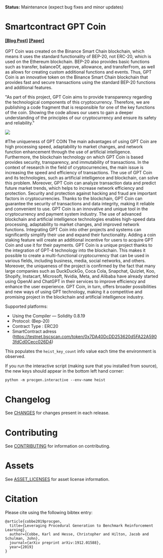 **Status:** Maintenance (expect bug fixes and minor updates)

# Smartcontract GPT Coin

#### [[Blog Post]](https://openai.com/blog/procgen-benchmark/) [[Paper]](https://arxiv.org/abs/1912.01588)

GPT Coin was created on the Binance Smart Chain blockchain, which means it uses the standard functionality of BEP-20, not ERC-20, which is used on the Ethereum blockchain. BEP-20 also provides basic functions such as transfer, balanceOf, approve, allowance, and transferFrom, as well as allows for creating custom additional functions and events. Thus, GPT Coin is an innovative token on the Binance Smart Chain blockchain that provides fast and secure transactions using the standard BEP-20 functions and additional features.

"As part of this project, GPT Coin aims to provide transparency regarding the technological components of this cryptocurrency. Therefore, we are publishing a code fragment that is responsible for one of the key functions of the coin. Showing the code allows our users to gain a deeper understanding of the principles of our cryptocurrency and ensure its safety and reliability."

<img src="https://raw.githubusercontent.com/openai/procgen/master/screenshots/procgen.gif">

#The uniqueness of GPT COIN
The main advantages of using GPT Coin are high processing speed, adaptability to market changes, and network function enhancement through the use of artificial intelligence. Furthermore, the blockchain technology on which GPT Coin is based provides security, transparency, and immutability of transactions.
In the context of research in the field of cryptocurrencies, the main issue is increasing the speed and efficiency of transactions. The use of GPT Coin and its technologies, such as artificial intelligence and blockchain, can solve this problem. Moreover, GPT Coin can analyze transaction data and predict future market trends, which helps to increase network efficiency and protection.
Security and protection against hacking and fraud are important factors in cryptocurrencies. Thanks to the blockchain, GPT Coin can guarantee the security of transactions and data integrity, making it reliable and convenient to use.
GPT Coin is an innovative and unique tool in the cryptocurrency and payment system industry. The use of advanced blockchain and artificial intelligence technologies enables high-speed data processing, adaptability to market changes, and improved network functions. Integrating GPT Coin into other projects and systems can significantly simplify their use and expand their functionality. Adding a coin staking feature will create an additional incentive for users to acquire GPT Coin and use it for their payments.
GPT Coin is a unique project thanks to the integration of GPT-4 technology into the blockchain. This makes it possible to create a multi-functional cryptocurrency that can be used in various fields, including business, media, social networks, and others.
Moreover, the uniqueness of the project is confirmed by the fact that many large companies such as DuckDuckGo, Coca Cola, Snapchat, Quizlet, Koo, Shopify, Instacart, Microsoft, Nvidia, Meta, and Alibaba have already started using OpenAI and ChatGPT in their services to improve efficiency and enhance the user experience. GPT Coin, in turn, offers broader possibilities and new ways of using GPT technology, making it a competitive and promising project in the blockchain and artificial intelligence industry.

Supported platforms:

- Using the Compiler — Solidity 0.8.19 
- Protocol: (Bep-20)
- Contract Type : ERC20
- SmartContract adress
(https://testnet.bscscan.com/token/0x7DA40DcDD253620d5FA22A5903fdCd0Cecc026D4)




This populates the `heist_key_count` info value each time the environment is observed.

If you run the interactive script (making sure that you installed from source), the new keys should appear in the bottom left hand corner:

`python -m procgen.interactive --env-name heist`

# Changelog

See [CHANGES](CHANGES.md) for changes present in each release.

# Contributing

See [CONTRIBUTING](CONTRIBUTING.md) for information on contributing.

# Assets

See [ASSET_LICENSES](ASSET_LICENSES.md) for asset license information.

# Citation

Please cite using the following bibtex entry:

```
@article{cobbe2019procgen,
  title={Leveraging Procedural Generation to Benchmark Reinforcement Learning},
  author={Cobbe, Karl and Hesse, Christopher and Hilton, Jacob and Schulman, John},
  journal={arXiv preprint arXiv:1912.01588},
  year={2019}
}
```
